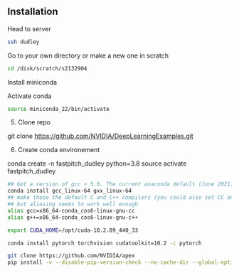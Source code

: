 ## Installation

Head to server

```bash
ssh dudley
```

Go to your own directory or make a new one in scratch

```bash
cd /disk/scratch/s2132904
```

Install miniconda

Activate conda

```bash
source miniconda_22/bin/activate
```

5. Clone repo

git clone https://github.com/NVIDIA/DeepLearningExamples.git

6. Create conda environement

conda create -n fastpitch_dudley python=3.8 
source activate fastpitch_dudley

```bash
## Get a version of gcc > 5.0. The current anaconda default (June 2021) is 9.3 which seems to work (so far!)
conda install gcc_linux-64 gxx_linux-64
## make these the default C and C++ compilers (you could also set CC and CXX environment variabes)
## but aliasing seems to work well enough
alias gcc=x86_64-conda_cos6-linux-gnu-cc
alias g++=x86_64-conda_cos6-linux-gnu-c++
```

```bash
export CUDA_HOME=/opt/cuda-10.2.89_440_33
```

```bash
conda install pytorch torchvision cudatoolkit=10.2 -c pytorch 
```
```bash
git clone https://github.com/NVIDIA/apex
pip install -v --disable-pip-version-check --no-cache-dir --global-option="--cpp_ext" --global-option="--cuda_ext" ./
```

